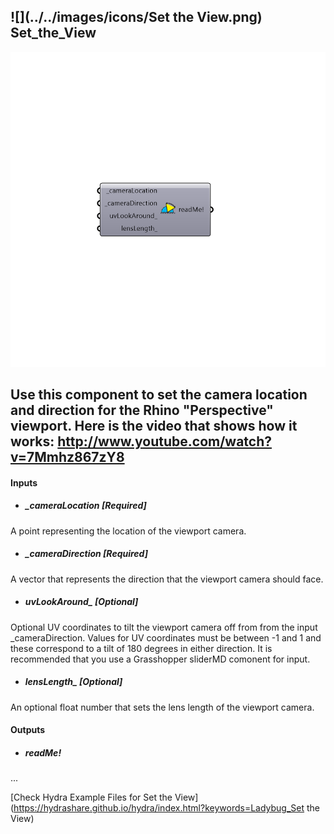 ## ![](../../images/icons/Set the View.png) Set_the_View

![](../../images/components/Set_the_View.png)

Use this component to set the camera location and direction for the Rhino "Perspective" viewport.
 Here is the video that shows how it works: http://www.youtube.com/watch?v=7Mmhz867zY8
 -
 

#### Inputs
* ##### _cameraLocation [Required]
A point representing the location of the viewport camera.
* ##### _cameraDirection [Required]
A vector that represents the direction that the viewport camera should face.
* ##### uvLookAround_ [Optional]
Optional UV coordinates to tilt the viewport camera off from from the input _cameraDirection. Values for UV coordinates must be between -1 and 1 and these correspond to a tilt of 180 degrees in either direction.  It is recommended that you use a Grasshopper sliderMD comonent for input.
* ##### lensLength_ [Optional]
An optional float number that sets the lens length of the viewport camera.

#### Outputs
* ##### readMe!
...


[Check Hydra Example Files for Set the View](https://hydrashare.github.io/hydra/index.html?keywords=Ladybug_Set the View)
